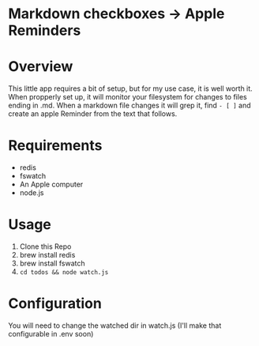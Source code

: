 # Markdown checkboxes -> Apple Reminders

# Overview
This little app requires a bit of setup, but for my use case, it is well worth it. When propperly set up, it will monitor your filesystem for changes to files ending in .md. When a markdown file changes it will grep it, find `- [ ]` and create an apple Reminder from the text that follows. 

# Requirements
- redis
- fswatch
- An Apple computer
- node.js

# Usage
1. Clone this Repo
2. brew install redis
3. brew install fswatch
4. `cd todos && node watch.js`

# Configuration
You will need to change the watched dir in watch.js (I'll make that configurable in .env soon)

